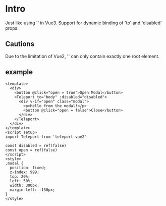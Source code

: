 # Intro

Just like using '<Teleport>' in Vue3. Support for dynamic binding of 'to' and 'disabled' props.

## Cautions

Due to the limitation of Vue2, '<Teleport>' can only contain exactly one root element.

## example

```vue
<template>
  <div>
    <button @click="open = true">Open Modal</button>
    <Teleport to="body" :disabled="disabled">
      <div v-if="open" class="modal">
        <p>Hello from the modal!</p>
        <button @click="open = false">Close</button>
      </div>
    </Teleport>
  </div>
</template>
<script setup>
import Teleport from 'teleport-vue2'

const disabled = ref(false)
const open = ref(false)
</script>
<style>
.modal {
  position: fixed;
  z-index: 999;
  top: 20%;
  left: 50%;
  width: 300px;
  margin-left: -150px;
}
</style>
```
